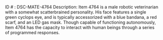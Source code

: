 ID # : DSC-MATE-4764
Description: Item 4764 is a male robotic veterinarian with a somewhat scatterbrained personality. His face features a single green cyclops eye, and is typically accessorized with a blue bandana, a red scarf, and an LED gas mask. Though capable of functioning autonomously, Item 4764 has the capacity to interact with human beings through a series of programmed responses.
